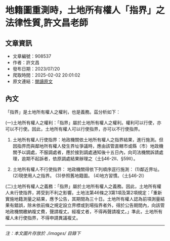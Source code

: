 # 地籍圖重測時，土地所有權人「指界」之法律性質,許文昌老師

## 文章資訊
- 文章編號：908537
- 作者：許文昌
- 發布日期：2023/07/20
- 爬取時間：2025-02-02 20:01:02
- 原文連結：[閱讀原文](https://real-estate.get.com.tw/Columns/detail.aspx?no=908537)

## 內文
「指界」是土地所有權人之權利，也是義務。茲分析如下：

(一)土地所有權人之權利：「指界」屬於土地所有權人之權利。權利可以行使，亦可以不行使。因此，土地所有權人可以行使指界，亦可以不行使指界。

1. 土地所有權人行使指界：地政機關依土地所有權人之指界結果，進行施測。但因指界而與鄰地所有權人發生界址爭議時，應由該管直轄市或縣（市）地政機關予以調處，不服調處者，應於接到調處通知後十五日內，向司法機關訴請處理，逾期不起訴者，依原調處結果辦理之（土§46-2II、§59II）。

2. 土地所有權人不行使指界： 地政機關得依下列順序逕行施測： (1)鄰近界址。 (2)現使用人之指界。 (3)參照舊地籍圖。 (4)地方習慣。（土§46-2I）

(二)土地所有權人之義務：「指界」屬於土地所有權人之義務。因此，土地所有權人未行使指界，將受到不利之影響。土地法第46條之3第1項及第2項規定：「重新實施地籍測量之結果，應予公告，其期間為三十日。土地所有權人認為前項測量結果有錯誤，除未依前條之規定設立界標或到場指界者外，得於公告期間內，向該管地政機關繳納複丈費，聲請複丈。經複丈者，不得再聲請複丈。」準此，土地所有權人未行使指界，不得申請異議複丈。

---
*注：本文圖片存放於 ./images/ 目錄下*
